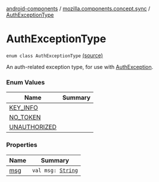 [android-components](../../index.md) / [mozilla.components.concept.sync](../index.md) / [AuthExceptionType](./index.md)

# AuthExceptionType

`enum class AuthExceptionType` [(source)](https://github.com/mozilla-mobile/android-components/blob/master/components/concept/sync/src/main/java/mozilla/components/concept/sync/OAuthAccount.kt#L12)

An auth-related exception type, for use with [AuthException](../-auth-exception/index.md).

### Enum Values

| Name | Summary |
|---|---|
| [KEY_INFO](-k-e-y_-i-n-f-o.md) |  |
| [NO_TOKEN](-n-o_-t-o-k-e-n.md) |  |
| [UNAUTHORIZED](-u-n-a-u-t-h-o-r-i-z-e-d.md) |  |

### Properties

| Name | Summary |
|---|---|
| [msg](msg.md) | `val msg: `[`String`](https://kotlinlang.org/api/latest/jvm/stdlib/kotlin/-string/index.html) |
